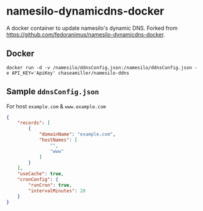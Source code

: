 # namesilo-dynamicdns-docker
A docker container to update namesilo's dynamic DNS. Forked from https://github.com/fedoranimus/namesilo-dynamicdns-docker.

## Docker
`docker run -d -v /namesilo/ddnsConfig.json:/namesilo/ddnsConfig.json -e API_KEY='ApiKey' chaseamiller/namesilo-ddns`

## Sample `ddnsConfig.json`
For host `example.com` & `www.example.com`

```json
{
    "records": [
        {
            "domainName": "example.com",
            "hostNames": [
                "",
                "www"
            ]
        }
    ],  
    "useCache": true,
    "cronConfig": {
        "runCron": true,
        "intervalMinutes": 20
    }
}

```

